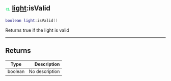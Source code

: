 ## ![client](../../.gitbook/assets/client.png) [light](./readme/light.md):isValid

```lua
boolean light:isValid()
```

Returns true if the light is valid

------
## Returns

| Type   | Description |
| ------ | ----------: |
| boolean | No description |

